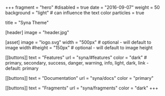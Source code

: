 +++
fragment = "hero"
#disabled = true
date = "2016-09-07"
weight = 50
background = "light" # can influence the text color
particles = true

title = "Syna Theme"

[header]
  image = "header.jpg"

[asset]
  image = "logo.svg"
  width = "500px" # optional - will default to image width
  #height = "150px" # optional - will default to image height

[[buttons]]
  text = "Features"
  url = "syna/#features"
  color = "dark" # primary, secondary, success, danger, warning, info, light, dark, link - default: primary

[[buttons]]
  text = "Documentation"
  url = "syna/docs"
  color = "primary"

[[buttons]]
  text = "Fragments"
  url = "syna/fragments"
  color = "dark"
+++
